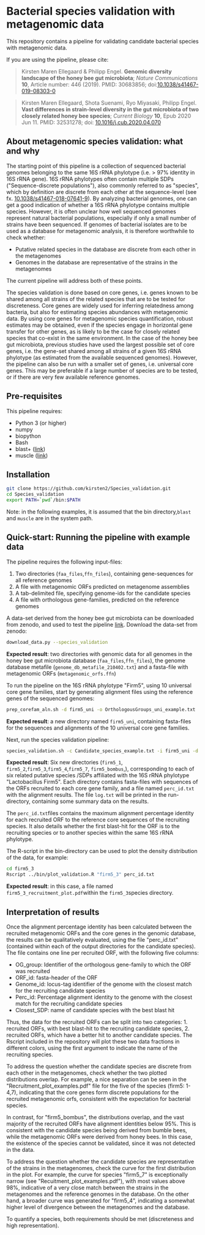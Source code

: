 Bacterial species validation with metagenomic data
=======

This repository contains a pipeline for validating candidate bacterial species with metagenomic data.

If you are using the pipeline, please cite:

> Kirsten Maren Ellegaard & Philipp Engel. **Genomic diversity landscape of the honey bee gut microbiota**; _Nature Communications_ **10**, Article number: 446 (2019).
> PMID: 30683856;
> doi:[10.1038/s41467-019-08303-0](https://www.nature.com/articles/s41467-019-08303-0)

> Kirsten Maren Ellegaard, Shota Suenami, Ryo Miyasaki, Philipp Engel. **Vast differences in strain-level diversity in the gut microbiota of two closely related honey bee species**; _Current Biology_ **10**, Epub 2020 Jun 11.
> PMID: 32531278;
> doi: [10.1016/j.cub.2020.04.070](https://www.cell.com/current-biology/fulltext/S0960-9822(20)30586-8)
 
About metagenomic species validation: what and why
----------

The starting point of this pipeline is a collection of sequenced bacterial genomes belonging to the same 16S rRNA phylotype (i.e. > 97% identity in 16S rRNA gene). 16S rRNA phylotypes often contain multiple SDPs ("Sequence-discrete populations"), also  commonly referred to as "species", which by definition are discrete from each other at the sequence-level (see fx. [10.1038/s41467-018-07641-9](https://www.nature.com/articles/s41467-018-07641-9)). By analyzing bacterial genomes, one can get a good indication of whether a 16S rRNA phylotype contains multiple species. However, it is often unclear how well sequenced genomes represent natural bacterial populations, especially if only a small number of strains have been sequenced. If  genomes of bacterial isolates are to be used as a database for metagenomic analysis, it is therefore worthwhile to check whether:

* Putative related species in the database are discrete from each other in the metagenomes
* Genomes in the database are representative of the strains in the metagenomes 

The current pipeline will address both of these points.

The species validation is done based on core genes, i.e. genes known to be shared among all strains of the related species that are to be tested for discreteness. Core genes are widely used for inferring relatedness among bacteria, but also for estimating species abundances with metagenomic data. By using core genes for metagenomic species quantification, robust estimates may be obtained, even if the species engage in horizontal gene transfer for other genes, as is likely to be the case for closely related species that co-exist in the same environment. In the case of the honey bee gut microbiota, previous studies have used the largest possible set of core genes, i.e. the gene-set shared among all strains of a given 16S rRNA phylotype (as estimated from the available sequenced genomes). However, the pipeline can also be run with a smaller set of genes, i.e. universal core genes. This may be preferable if a large number of species are to be tested, or if there are very few available reference genomes. 

Pre-requisites
--------

This pipeline requires:

* Python 3 (or higher)
* numpy
* biopython
* Bash
* blast+ ([link](https://blast.ncbi.nlm.nih.gov/Blast.cgi?PAGE_TYPE=BlastDocs&DOC_TYPE=Download))
* muscle ([link](https://www.drive5.com/muscle/))


Installation
--------

```bash
git clone https://github.com/kirsten2/Species_validation.git
cd Species_validation
export PATH=`pwd`/bin:$PATH
```

Note: in the following examples, it is assumed that the bin directory,```blast``` and ```muscle``` are in the system path.

Quick-start: Running the pipeline with example data
--------

The pipeline requires the following input-files:

1. Two directories (```faa_files```,```ffn_files```), containing gene-sequences for all reference genomes
2. A file with metagenomic ORFs predicted on metagenome assemblies
3. A tab-delimited file, specifying genome-ids for the candidate species
4. A file with orthologous gene-families, predicted on the reference genomes

A data-set derived from the honey bee gut microbiota can be downloaded from zenodo, and used to test the pipeline [link](https://zenodo.org/record/4661061#.YGgpxC0RoRA). Download the data-set from zenodo:

```bash
download_data.py --species_validation
```

**Expected result**: two directories with genomic data for all genomes in the honey bee gut microbiota database (```faa_files```,```ffn_files```),  the genome database metafile (```genome_db_metafile_210402.txt```) and a fasta-file with metagenomic ORFs (```metagenomic_orfs.ffn```)

To run the pipeline on the 16S rRNA phylotype "Firm5", using 10 universal core gene families, start by generating alignment files using the reference genes of the sequenced genomes:

```bash
prep_corefam_aln.sh -d firm5_uni -o OrthologousGroups_uni_example.txt
```

**Expected result**: a new directory named ```firm5_uni```, containing fasta-files for the sequences and alignments of the 10 universal core gene families. 

Next, run the species validation pipeline:

```bash
species_validation.sh -c Candidate_species_example.txt -i firm5_uni -d metagenomic_orfs.ffn
```

**Expected result**: Six new directories (```firm5_1```, ```firm5_2```,```firm5_3```,```firm5_4```,```firm5_7```, ```firm5_bombus```,), corresponding to each of six related putative species /SDPs affiliated with the 16S rRNA phylotype "Lactobacillus Firm5". Each directory contains fasta-files with sequences of the ORFs recruited to each core gene family, and a file named ```perc_id.txt``` with the alignment results. The file ```log.txt``` will be printed in the run-directory, containing some summary data on the results. 

The ```perc_id.txt```files contains the maximum alignment percentage identity for each recruited ORF to the reference core sequences of the recruiting species. It also details whether the first blast-hit for the ORF is to the recruiting species or to another species within the same 16S rRNA phylotype.

The R-script in the bin-directory can be used to plot the density distribution of the data, for example:

```bash
cd firm5_3
Rscript ../bin/plot_validation.R "firm5_3" perc_id.txt
```

**Expected result**: in this case, a file named ```firm5_3_recruitment_plot.pdf```within the ```firm5_3```species directory. 

Interpretation of results
--------

Once the alignment percentage identity has been calculated between the recruited metagenomic ORFs and the core genes in the genomic database, the results can be qualitatively evaluated, using the file "perc_id.txt" (contained within each of the output directories for the candidate species). The file contains one line per recruited ORF, with the following five columns:

* OG_group: Identifier of the orthologous gene-family to which the ORF was recruited
* ORF_id: fasta-header of the ORF
* Genome_id: locus-tag identifier of the genome with the closest match for the recruiting candidate species
* Perc_id: Percentage alignment identity to the genome with the closest match for the recruiting candidate species
* Closest_SDP: name of candidate species with the best blast hit

Thus, the data for the recruited ORFs can be split into two categories: 1. recruited ORFs, with best blast-hit to the recruiting candidate species, 2. recruited ORFs, which have a better hit to another candidate species. The Rscript included in the repository will plot these two data fractions in different colors, using the first argument to indicate the name of the recruiting species.

To address the question whether the candidate species are discrete from each other in the metagenomes, check whether the two plotted distributions overlap. For example, a nice separation can be seen in the "Recruitment_plot_examples.pdf" file for the five of the species (firm5: 1-4,7), indicating that the core genes form discrete populations for the recruited metagenomic orfs, consistent with the expectation for bacterial species. 

In contrast, for "firm5_bombus", the distributions overlap, and the vast majority of the recruited ORFs have alignment identities below 95%. This is consistent with the candidate species being derived from bumble bees, while the metagenomic ORFs were derived from honey bees. In this case, the existence of the species cannot be validated, since it was not detected in the data.

To address the question whether the candidate species are representative of the strains in the metagenomes, check the curve for the first distribution in the plot. For example, the curve for species "firm5_7" is exceptionally narrow (see "Recuitment_plot_examples.pdf"), with most values above 98%, indicative of a very close match between the strains in the metagenomes and the reference genomes in the database. On the other hand, a broader curve was generated for "firm5_4", indicating a somewhat higher level of divergence between the metagenomes and the database.

To quantify a species, both requirements should be met (discreteness and high representation). 

